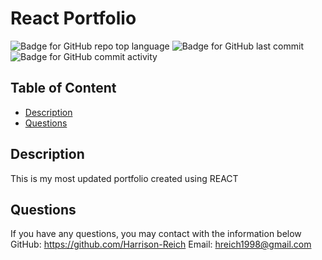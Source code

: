 # React Portfolio

  ![Badge for GitHub repo top language](https://img.shields.io/github/languages/top/Harrison-Reich/newportfolio?style=flat&logo=appveyor) ![Badge for GitHub last commit](https://img.shields.io/github/last-commit/Harrison-Reich/newportfolio?style=flat&logo=appveyor) ![Badge for GitHub commit activity](https://img.shields.io/github/commit-activity/w/Harrison-Reich/newportfolio?color=purple)


  ## Table of Content


  - [Description](#description)
  - [Questions](#questions)


  ## Description
  This is my most updated portfolio created using REACT


  ## Questions
  If you have any questions, you may contact with the information below
  GitHub: https://github.com/Harrison-Reich
  Email: hreich1998@gmail.com